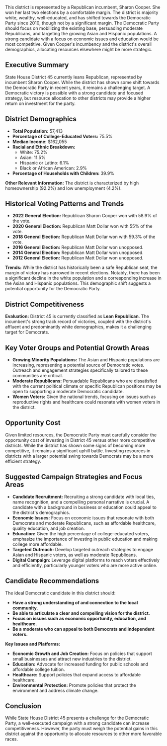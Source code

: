 <thinking>This district is represented by a Republican incumbent, Sharon Cooper. She won her last two elections by a comfortable margin. The district is majority white, wealthy, well-educated, and has shifted towards the Democratic Party since 2010, though not by a significant margin. The Democratic Party should focus on mobilizing the existing base, persuading moderate Republicans, and targeting the growing Asian and Hispanic populations. A strong candidate with a focus on economic issues and education would be most competitive. Given Cooper's incumbency and the district's overall demographics, allocating resources elsewhere might be more strategic.</thinking>

<report>

## Executive Summary

State House District 45 currently leans Republican, represented by incumbent Sharon Cooper.  While the district has shown some shift towards the Democratic Party in recent years, it remains a challenging target.  A Democratic victory is possible with a strong candidate and focused strategy, but resource allocation to other districts may provide a higher return on investment for the party.

## District Demographics

* **Total Population:** 57,413
* **Percentage of College-Educated Voters:** 75.5% 
* **Median Income:** $162,055
* **Racial and Ethnic Breakdown:**
    * White: 75.2%
    * Asian: 11.5%
    * Hispanic or Latino: 6.1%
    * Black or African American: 2.9%
* **Percentage of Households with Children:** 39.9%

**Other Relevant Information:** The district is characterized by high homeownership (92.2%) and low unemployment (4.2%).

## Historical Voting Patterns and Trends

* **2022 General Election:** Republican Sharon Cooper won with 58.9% of the vote.
* **2020 General Election:** Republican Matt Dollar won with 55% of the vote.
* **2018 General Election:** Republican Matt Dollar won with 59.3% of the vote.
* **2016 General Election:** Republican Matt Dollar won unopposed.
* **2014 General Election:** Republican Matt Dollar won unopposed.
* **2012 General Election:** Republican Matt Dollar won unopposed.

**Trends:**  While the district has historically been a safe Republican seat, the margin of victory has narrowed in recent elections. Notably, there has been a significant decline in the white population and a corresponding increase in the Asian and Hispanic populations. This demographic shift suggests a potential opportunity for the Democratic Party.

## District Competitiveness

**Evaluation:**  District 45 is currently classified as **Lean Republican**. The incumbent's strong track record of victories, coupled with the district's affluent and predominantly white demographics, makes it a challenging target for Democrats.

## Key Voter Groups and Potential Growth Areas

* **Growing Minority Populations:**  The Asian and Hispanic populations are increasing, representing a potential source of Democratic votes.  Outreach and engagement strategies specifically tailored to these communities are critical.
* **Moderate Republicans:** Persuadable Republicans who are dissatisfied with the current political climate or specific Republican positions may be open to supporting a moderate Democratic candidate.
* **Women Voters:**  Given the national trends, focusing on issues such as reproductive rights and healthcare could resonate with women voters in the district. 

## Opportunity Cost

Given limited resources, the Democratic Party must carefully consider the opportunity cost of investing in District 45 versus other more competitive districts. While the district has shown some signs of becoming more competitive, it remains a significant uphill battle.  Investing resources in districts with a larger potential swing towards Democrats may be a more efficient strategy.

## Suggested Campaign Strategies and Focus Areas

* **Candidate Recruitment:**  Recruiting a strong candidate with local ties, name recognition, and a compelling personal narrative is crucial.  A candidate with a background in business or education could appeal to the district's demographics.
* **Economic Issues:** Focus on economic issues that resonate with both Democrats and moderate Republicans, such as affordable healthcare, quality education, and job creation.
* **Education:** Given the high percentage of college-educated voters, emphasize the importance of investing in public education and making college more affordable.
* **Targeted Outreach:**  Develop targeted outreach strategies to engage Asian and Hispanic voters, as well as moderate Republicans. 
* **Digital Campaign:**  Leverage digital platforms to reach voters effectively and efficiently, particularly younger voters who are more active online. 

## Candidate Recommendations

The ideal Democratic candidate in this district should:

* **Have a strong understanding of and connection to the local community.**
* **Be able to articulate a clear and compelling vision for the district.**
* **Focus on issues such as economic opportunity, education, and healthcare.**
* **Be a moderate who can appeal to both Democrats and independent voters.**

**Key Issues and Platforms:**

* **Economic Growth and Job Creation:**  Focus on policies that support small businesses and attract new industries to the district.
* **Education:** Advocate for increased funding for public schools and affordable college tuition.
* **Healthcare:**  Support policies that expand access to affordable healthcare. 
* **Environmental Protection:**  Promote policies that protect the environment and address climate change.

## Conclusion

While State House District 45 presents a challenge for the Democratic Party, a well-executed campaign with a strong candidate can increase competitiveness. However,  the party must weigh the potential gains in this district against the opportunity to allocate resources to other more favorable races.

</report> 
